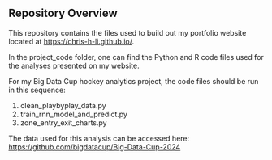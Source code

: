 ## Repository Overview

This repository contains the files used to build out my portfolio website located at https://chris-h-li.github.io/.

In the project_code folder, one can find the Python and R code files used for the analyses presented on my website.

For my Big Data Cup hockey analytics project, the code files should be run in this sequence:
1) clean_playbyplay_data.py
2) train_rnn_model_and_predict.py
3) zone_entry_exit_charts.py
   
The data used for this analysis can be accessed here: https://github.com/bigdatacup/Big-Data-Cup-2024
